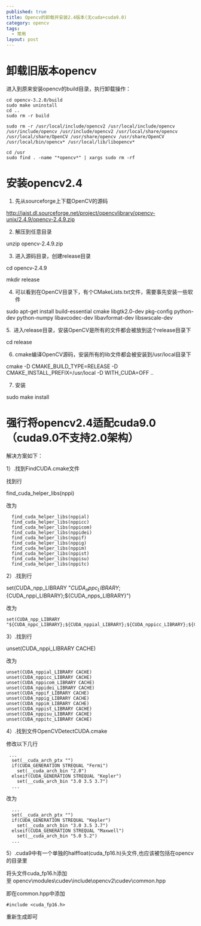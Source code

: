 ```yaml
---
published: true
title: Opencv的卸载并安装2.4版本(无cuda+cuda9.0)
category: opencv
tags: 
  - 常用
layout: post
---
```




# 卸载旧版本opencv

进入到原来安装opencv的build目录，执行卸载操作：

```
cd opencv-3.2.0/build
sudo make uninstall
cd ..
sudo rm -r build
 
sudo rm -r /usr/local/include/opencv2 /usr/local/include/opencv /usr/include/opencv /usr/include/opencv2 /usr/local/share/opencv /usr/local/share/OpenCV /usr/share/opencv /usr/share/OpenCV /usr/local/bin/opencv* /usr/local/lib/libopencv*
 
cd /usr
sudo find . -name "*opencv*" | xargs sudo rm -rf
```


# 安装opencv2.4

1. 先从sourceforge上下载OpenCV的源码



http://jaist.dl.sourceforge.net/project/opencvlibrary/opencv-unix/2.4.9/opencv-2.4.9.zip


2. 解压到任意目录



unzip opencv-2.4.9.zip



3. 进入源码目录，创建release目录



cd opencv-2.4.9

mkdir release  



4. 可以看到在OpenCV目录下，有个CMakeLists.txt文件，需要事先安装一些软件



sudo apt-get install build-essential cmake libgtk2.0-dev pkg-config python-dev python-numpy libavcodec-dev libavformat-dev libswscale-dev  


5.  进入release目录，安装OpenCV是所有的文件都会被放到这个release目录下



cd release  



6. cmake编译OpenCV源码，安装所有的lib文件都会被安装到/usr/local目录下



cmake -D CMAKE_BUILD_TYPE=RELEASE -D CMAKE_INSTALL_PREFIX=/usr/local -D WITH_CUDA=OFF .. 


7. 安装


sudo make install  


# 强行将opencv2.4适配cuda9.0（cuda9.0不支持2.0架构）

解决方案如下：

1）.找到FindCUDA.cmake文件

找到行

find_cuda_helper_libs(nppi)

改为

```
  find_cuda_helper_libs(nppial)
  find_cuda_helper_libs(nppicc)
  find_cuda_helper_libs(nppicom)
  find_cuda_helper_libs(nppidei)
  find_cuda_helper_libs(nppif)
  find_cuda_helper_libs(nppig)
  find_cuda_helper_libs(nppim)
  find_cuda_helper_libs(nppist)
  find_cuda_helper_libs(nppisu)
  find_cuda_helper_libs(nppitc)
```

2）.找到行

set(CUDA_npp_LIBRARY "${CUDA_nppc_LIBRARY};${CUDA_nppi_LIBRARY};${CUDA_npps_LIBRARY}")

改为

```
set(CUDA_npp_LIBRARY "${CUDA_nppc_LIBRARY};${CUDA_nppial_LIBRARY};${CUDA_nppicc_LIBRARY};${CUDA_nppicom_LIBRARY};${CUDA_nppidei_LIBRARY};${CUDA_nppif_LIBRARY};${CUDA_nppig_LIBRARY};${CUDA_nppim_LIBRARY};${CUDA_nppist_LIBRARY};${CUDA_nppisu_LIBRARY};${CUDA_nppitc_LIBRARY};${CUDA_npps_LIBRARY}")
```

3）.找到行

unset(CUDA_nppi_LIBRARY CACHE)

改为

```
unset(CUDA_nppial_LIBRARY CACHE)
unset(CUDA_nppicc_LIBRARY CACHE)
unset(CUDA_nppicom_LIBRARY CACHE)
unset(CUDA_nppidei_LIBRARY CACHE)
unset(CUDA_nppif_LIBRARY CACHE)
unset(CUDA_nppig_LIBRARY CACHE)
unset(CUDA_nppim_LIBRARY CACHE)
unset(CUDA_nppist_LIBRARY CACHE)
unset(CUDA_nppisu_LIBRARY CACHE)
unset(CUDA_nppitc_LIBRARY CACHE)
```

4）.找到文件OpenCVDetectCUDA.cmake

修改以下几行

```
 ...
  set(__cuda_arch_ptx "")
  if(CUDA_GENERATION STREQUAL "Fermi")
    set(__cuda_arch_bin "2.0")
  elseif(CUDA_GENERATION STREQUAL "Kepler")
    set(__cuda_arch_bin "3.0 3.5 3.7")
  ...
```

改为

```
  ...
  set(__cuda_arch_ptx "")
  if(CUDA_GENERATION STREQUAL "Kepler")
    set(__cuda_arch_bin "3.0 3.5 3.7")
  elseif(CUDA_GENERATION STREQUAL "Maxwell")
    set(__cuda_arch_bin "5.0 5.2")
  ...
```


5）.cuda9中有一个单独的halffloat(cuda_fp16.h)头文件,也应该被包括在opencv的目录里

将头文件cuda_fp16.h添加至 opencv\modules\cudev\include\opencv2\cudev\common.hpp

即在common.hpp中添加

```
#include <cuda_fp16.h>
```

重新生成即可

